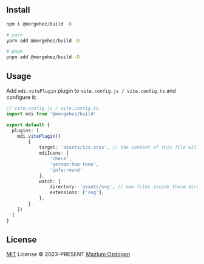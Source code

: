 
##  Install

```bash
npm i @mergehez/build -D 

# yarn 
yarn add @mergehez/build -D

# pnpm 
pnpm add @mergehez/build -D
```

## Usage

Add `mdi.vitePlugin` plugin to `vite.config.js / vite.config.ts` and configure it:

```ts
// vite.config.js / vite.config.ts
import mdi from '@mergehez/build'

export default {
  plugins: [
    mdi.vitePlugin([
        {
            target: 'assets/ics.scss', // the content of this file will be auto-generated. It should never be edited manually!
            mdiIcons: [
                'check',
                'person:two-tone',
                'info:round'
            ],
            watch: {
                directory: 'assets/svg', // new files inside these directory will be added to 'target' (only files with defined 'extensions')
                extensions: ['svg'],
            },
        }
    ])
  ]
}
```

## License

[MIT](./LICENSE) License &copy; 2023-PRESENT [Mazlum Ozdogan](https://github.com/mergehez)